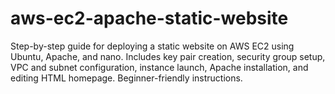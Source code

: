 # aws-ec2-apache-static-website
Step-by-step guide for deploying a static website on AWS EC2 using Ubuntu, Apache, and nano. Includes key pair creation, security group setup, VPC and subnet configuration, instance launch, Apache installation, and editing HTML homepage. Beginner-friendly instructions.
